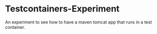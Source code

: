 # Testcontainers-Experiment
An experiment to see how to have a maven tomcat app that runs in a test container.
